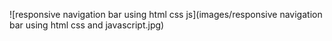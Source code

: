 ![responsive navigation bar using html css js](images/responsive navigation bar using html css and javascript.jpg)